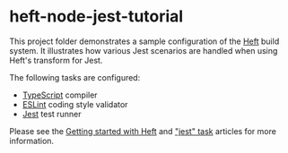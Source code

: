 # heft-node-jest-tutorial

This project folder demonstrates a sample configuration of the [Heft](https://www.npmjs.com/package/@rushstack/heft)
build system.  It illustrates how various Jest scenarios are handled when using Heft's transform for Jest.

The following tasks are configured:
- [TypeScript](https://rushstack.io/pages/heft_tasks/typescript/) compiler
- [ESLint](https://rushstack.io/pages/heft_tasks/eslint/) coding style validator
- [Jest](https://rushstack.io/pages/heft_tasks/jest/) test runner

Please see the [Getting started with Heft](https://rushstack.io/pages/heft_tutorials/getting_started/)
and ["jest" task](https://rushstack.io/pages/heft_tasks/jest/) articles for more information.
